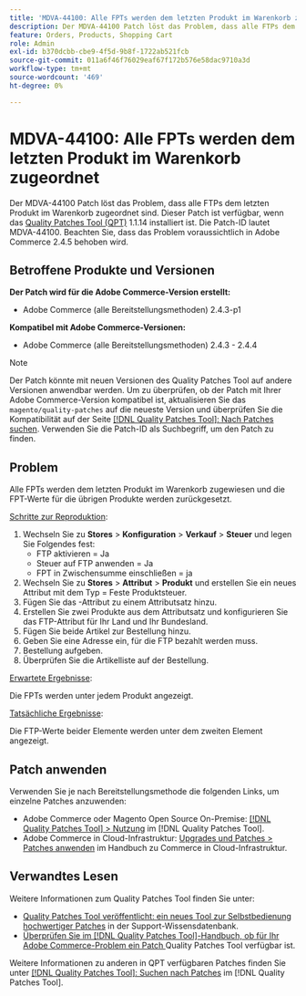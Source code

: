 ```yaml
---
title: 'MDVA-44100: Alle FPTs werden dem letzten Produkt im Warenkorb zugeordnet'
description: Der MDVA-44100 Patch löst das Problem, dass alle FTPs dem letzten Produkt im Warenkorb zugeordnet sind. Dieser Patch ist verfügbar, wenn das [Quality Patches Tool (QPT)](https://experienceleague.adobe.com/en/docs/commerce-operations/tools/quality-patches-tool/quality-patches-tool-to-self-serve-quality-patches) 1.1.14 installiert ist. Die Patch-ID lautet MDVA-44100. Beachten Sie, dass das Problem voraussichtlich in Adobe Commerce 2.4.5 behoben wird.
feature: Orders, Products, Shopping Cart
role: Admin
exl-id: b370dcbb-cbe9-4f5d-9b8f-1722ab521fcb
source-git-commit: 011a6f46f76029eaf67f172b576e58dac9710a3d
workflow-type: tm+mt
source-wordcount: '469'
ht-degree: 0%

---
```


# MDVA-44100: Alle FPTs werden dem letzten Produkt im Warenkorb zugeordnet

Der MDVA-44100 Patch löst das Problem, dass alle FTPs dem letzten Produkt im Warenkorb zugeordnet sind. Dieser Patch ist verfügbar, wenn das [Quality Patches Tool (QPT)](https://experienceleague.adobe.com/en/docs/commerce-operations/tools/quality-patches-tool/quality-patches-tool-to-self-serve-quality-patches) 1.1.14 installiert ist. Die Patch-ID lautet MDVA-44100. Beachten Sie, dass das Problem voraussichtlich in Adobe Commerce 2.4.5 behoben wird.

## Betroffene Produkte und Versionen

**Der Patch wird für die Adobe Commerce-Version erstellt:**

* Adobe Commerce (alle Bereitstellungsmethoden) 2.4.3-p1

**Kompatibel mit Adobe Commerce-Versionen:**

* Adobe Commerce (alle Bereitstellungsmethoden) 2.4.3 - 2.4.4

>[!NOTE]
>
>Der Patch könnte mit neuen Versionen des Quality Patches Tool auf andere Versionen anwendbar werden. Um zu überprüfen, ob der Patch mit Ihrer Adobe Commerce-Version kompatibel ist, aktualisieren Sie das `magento/quality-patches` auf die neueste Version und überprüfen Sie die Kompatibilität auf der Seite [[!DNL Quality Patches Tool]: Nach Patches suchen](https://experienceleague.adobe.com/en/docs/commerce-operations/tools/quality-patches-tool/quality-patches-tool-to-self-serve-quality-patches). Verwenden Sie die Patch-ID als Suchbegriff, um den Patch zu finden.

## Problem

Alle FPTs werden dem letzten Produkt im Warenkorb zugewiesen und die FPT-Werte für die übrigen Produkte werden zurückgesetzt.

<u>Schritte zur Reproduktion</u>:

1. Wechseln Sie zu **Stores** > **Konfiguration** > **Verkauf** > **Steuer** und legen Sie Folgendes fest:
   * FTP aktivieren = Ja
   * Steuer auf FTP anwenden = Ja
   * FPT in Zwischensumme einschließen = ja
1. Wechseln Sie zu **Stores** > **Attribut** > **Produkt** und erstellen Sie ein neues Attribut mit dem Typ = Feste Produktsteuer.
1. Fügen Sie das -Attribut zu einem Attributsatz hinzu.
1. Erstellen Sie zwei Produkte aus dem Attributsatz und konfigurieren Sie das FTP-Attribut für Ihr Land und Ihr Bundesland.
1. Fügen Sie beide Artikel zur Bestellung hinzu.
1. Geben Sie eine Adresse ein, für die FTP bezahlt werden muss.
1. Bestellung aufgeben.
1. Überprüfen Sie die Artikelliste auf der Bestellung.

<u>Erwartete Ergebnisse</u>:

Die FPTs werden unter jedem Produkt angezeigt.

<u>Tatsächliche Ergebnisse</u>:

Die FTP-Werte beider Elemente werden unter dem zweiten Element angezeigt.

## Patch anwenden

Verwenden Sie je nach Bereitstellungsmethode die folgenden Links, um einzelne Patches anzuwenden:

* Adobe Commerce oder Magento Open Source On-Premise: [[!DNL Quality Patches Tool] > Nutzung](/help/tools/quality-patches-tool/usage.md) im [!DNL Quality Patches Tool].
* Adobe Commerce in Cloud-Infrastruktur: [Upgrades und Patches > Patches anwenden](https://experienceleague.adobe.com/docs/commerce-cloud-service/user-guide/develop/upgrade/apply-patches.html) im Handbuch zu Commerce in Cloud-Infrastruktur.

## Verwandtes Lesen

Weitere Informationen zum Quality Patches Tool finden Sie unter:

* [Quality Patches Tool veröffentlicht: ein neues Tool zur Selbstbedienung hochwertiger Patches](https://experienceleague.adobe.com/en/docs/commerce-operations/tools/quality-patches-tool/quality-patches-tool-to-self-serve-quality-patches) in der Support-Wissensdatenbank.
* [Überprüfen Sie im [!DNL Quality Patches Tool]-Handbuch, ob für Ihr Adobe Commerce-Problem ein Patch ](/help/tools/quality-patches-tool/patches-available-in-qpt/check-patch-for-magento-issue-with-magento-quality-patches.md) Quality Patches Tool verfügbar ist.

Weitere Informationen zu anderen in QPT verfügbaren Patches finden Sie unter [[!DNL Quality Patches Tool]: Suchen nach Patches](https://experienceleague.adobe.com/tools/commerce-quality-patches/index.html) im [!DNL Quality Patches Tool].

